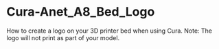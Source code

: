 # Cura-Anet_A8_Bed_Logo
How to create a logo on your 3D printer bed when using Cura. Note: The logo will not print as part of your model.
